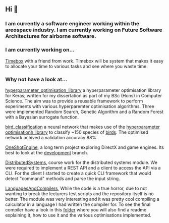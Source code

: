 ## Hi 👋

### I am currently a software engineer working within the areospace industry. I am currently working on Future Software Architectures for airborne software.

### I am currently working on...
[Timebox](https://github.com/mumby0168/timebox) with a friend from work. Timebox will be system that makes it easy to allocate your time to various tasks and see where you waste time.


### Why not have a look at...
[hyperparameter_optimisation_library](https://github.com/robertbennett1998/hyperparameter_optimisation_library) a hyperparameter optimisation library for Keras; written for my dissertation as part of my BSc (Hons) in Computer Science. The aim was to provide a reusable framework to perform experiments with various hyperparemter optimisation algorithms. Three were implemented Random Search, Genetic Algorithm and a Random Forest with a Bayesian surrogate function.

[bird_classification](https://github.com/robertbennett1998/bird_classification) a neural network that makes use of the [hyperparameter optimisationh library](https://github.com/robertbennett1998/hyperparameter_optimisation_library) to classify ~150 species of [birds](https://www.kaggle.com/gpiosenka/100-bird-species/version/14). The optimised network achived a validation accuracy 88%. 

[OneShotEngine](https://github.com/robertbennett1998/OneShotEngine), a long term project exploring DirectX and game engines. Its best to look at the [development](https://github.com/robertbennett1998/OneShotEngine/tree/development) branch.

[DistributedSystems](https://github.com/robertbennett1998/DistributedSystems), course work for the distributed systems module. We were required to implement a REST API and a client to access the API via a CLI. For the client I started to create a quick CLI framework that would detect "command" methods and parse the input string.

[LanguagesAndCompilers](https://github.com/robertbennett1998/LanguagesAndCompilers), While the code is a true horror, due to not wanting to break the lecturers test scripts and the repository itself is no better. The module was very interesting and it was pretty cool compiling a calculator in a language I had written the compiler for. To see the final compiler have a look in this [folder](https://github.com/robertbennett1998/LanguagesAndCompilers/tree/master/SplCompiler) where you will also find a readme explaining it, how to use it and the various optimisations implemented.

<!--
**robertbennett1998/robertbennett1998** is a ✨ _special_ ✨ repository because its `README.md` (this file) appears on your GitHub profile.

Here are some ideas to get you started:

- 🔭 I’m currently working on ...
- 🌱 I’m currently learning ...
- 👯 I’m looking to collaborate on ...
- 🤔 I’m looking for help with ...
- 💬 Ask me about ...
- 📫 How to reach me: ...
- 😄 Pronouns: ...
- ⚡ Fun fact: ...
-->
